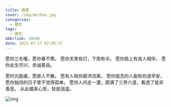 ```yaml
---
title: 摘录
cover: /img/meihao.jpg
categories:
  - 摘文
tags:
  - 摘文
abbrlink: 29540
date: 2021-07-17 07:05:37
---
```


愿你三冬暖，愿你春不寒。
愿你天黑有灯，下雨有伞。<!-- more -->
愿你路上有良人相伴，
愿你此生尽兴、赤诚善良。

愿时光能缓，愿故人不散。
愿有人陪你颠沛流离，
愿你惦念的人能和你道早安，
愿你独闯的日子里不觉得孤单。
愿你人间走一遭，圆满了三界六道，看透了是非善恶。
从此福来心至，皆是逍遥。 

 ![img](/img/meihao.jpg)

